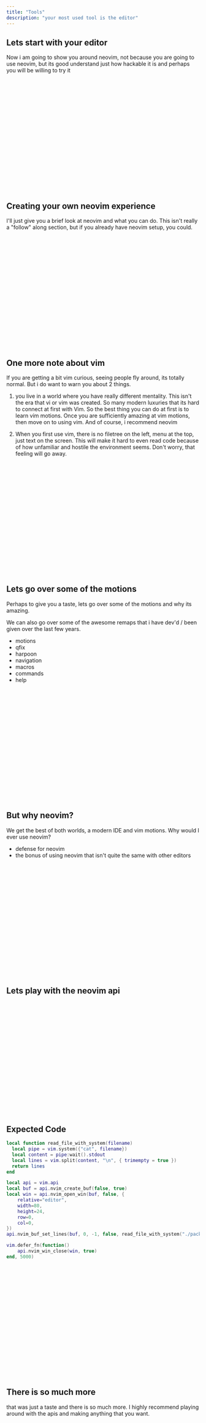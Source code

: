 ```yaml
---
title: "Tools"
description: "your most used tool is the editor"
---
```


## Lets start with your editor
Now i am going to show you around neovim, not because you are going to use
neovim, but its good understand just how hackable it is and perhaps you will be
willing to try it

<br>
<br>
<br>
<br>
<br>
<br>
<br>
<br>
<br>
<br>
<br>
<br>
<br>
<br>
<br>
<br>
<br>

## Creating your own neovim experience
I'll just give you a brief look at neovim and what you can do.  This isn't
really a "follow" along section, but if you already have neovim setup, you
could.

<br>
<br>
<br>
<br>
<br>
<br>
<br>
<br>
<br>
<br>
<br>
<br>
<br>
<br>
<br>
<br>
<br>

## One more note about vim
If you are getting a bit vim curious, seeing people fly around, its totally
normal.  But i do want to warn you about 2 things.

1. you live in a world where you have really different mentality.  This isn't
   the era that vi or vim was created.  So many modern luxuries that its hard
   to connect at first with Vim.  So the best thing you can do at first is to
   learn vim motions.  Once you are sufficiently amazing at vim motions, then move
   on to using vim.  And of course, i recommend neovim

2. When you first use vim, there is no filetree on the left, menu at the top,
   just text on the screen.  This will make it hard to even read code because
   of how unfamiliar and hostile the environment seems.  Don't worry, that
   feeling will go away.

<br>
<br>
<br>
<br>
<br>
<br>
<br>
<br>
<br>
<br>
<br>
<br>
<br>
<br>
<br>
<br>
<br>

## Lets go over some of the motions
Perhaps to give you a taste, lets go over some of the motions and why its
amazing.

We can also go over some of the awesome remaps that i have dev'd / been given
over the last few years.

* motions
* qfix
* harpoon
* navigation
* macros
* commands
* help

<br>
<br>
<br>
<br>
<br>
<br>
<br>
<br>
<br>
<br>
<br>
<br>
<br>
<br>
<br>
<br>
<br>

## But why neovim?
We get the best of both worlds, a modern IDE and vim motions.  Why would I ever
use neovim?

* defense for neovim
* the bonus of using neovim that isn't quite the same with other editors

<br>
<br>
<br>
<br>
<br>
<br>
<br>
<br>
<br>
<br>
<br>
<br>
<br>
<br>
<br>
<br>
<br>

## Lets play with the neovim api

<br>
<br>
<br>
<br>
<br>
<br>
<br>
<br>
<br>
<br>
<br>
<br>
<br>
<br>
<br>
<br>
<br>

## Expected Code
```lua
local function read_file_with_system(filename)
  local pipe = vim.system({"cat", filename})
  local content = pipe:wait().stdout
  local lines = vim.split(content, "\n", { trimempty = true })
  return lines
end

local api = vim.api
local buf = api.nvim_create_buf(false, true)
local win = api.nvim_open_win(buf, false, {
    relative="editor",
    width=80,
    height=24,
    row=0,
    col=0,
})
api.nvim_buf_set_lines(buf, 0, -1, false, read_file_with_system("./package.json"))

vim.defer_fn(function()
    api.nvim_win_close(win, true)
end, 5000)
```

<br>
<br>
<br>
<br>
<br>
<br>
<br>
<br>
<br>
<br>
<br>
<br>
<br>
<br>
<br>
<br>
<br>

## There is so much more
that was just a taste and there is so much more.  I highly recommend playing
around with the apis and making anything that you want.

<br>
<br>
<br>
<br>
<br>
<br>
<br>
<br>
<br>
<br>
<br>
<br>
<br>
<br>
<br>
<br>
<br>

## A quick note about AI
One really nice thing about neovim is that the api is so well documented and
the surface area so well defined that you can often one shot exactly what you
need with neovim and chatgpt.

this isn't always the case, it still makes up stuff ~5% of the time, but its
close.

<br>
<br>
<br>
<br>
<br>
<br>
<br>
<br>
<br>
<br>
<br>
<br>
<br>
<br>
<br>
<br>
<br>

## VimBeGood

<br>
<br>
<br>
<br>
<br>
<br>
<br>
<br>
<br>
<br>
<br>
<br>
<br>
<br>
<br>
<br>
<br>

